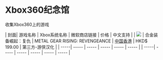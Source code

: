 # Xbox360纪念馆
收集Xbox360上的游戏


| 封面| 游戏名称 | Xbox系统名称 | 微软商店链接 | 价格 | 中文支持 |
| ![](https://download-ssl.xbox.com/content/images/66acd000-77fe-1000-9115-d8024b4e080a/1033/boxartsm.jpg)  | 合金装备崛起：复仇 | METAL GEAR RISING: REVENGEANCE | [中国香港](https://marketplace.xbox.com/zh-HK/Product/METAL-GEAR-RISING-REVENGEANCE/66acd000-77fe-1000-9115-d8024b4e080a) | HKD$ 199.00 | 第三方-游侠汉化 | 
| -----| ----- | ----- | ----- | ----- | ----- | 
| -----| ----- | ----- | ----- | ----- | ----- | 
